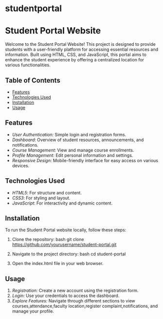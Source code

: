 # studentportal
# Student Portal Website

Welcome to the Student Portal Website! This project is designed to provide students with a user-friendly platform for accessing essential resources and information. Built using HTML, CSS, and JavaScript, this portal aims to enhance the student experience by offering a centralized location for various functionalities.

## Table of Contents

- [Features](#features)
- [Technologies Used](#technologies-used)
- [Installation](#installation)
- [Usage](#usage)

## Features

- *User Authentication:* Simple login and registration forms.
- *Dashboard:* Overview of student resources, announcements, and notifications.
- *Course Management:* View and manage course enrollments.
- *Profile Management:* Edit personal information and settings.
- *Responsive Design:* Mobile-friendly interface for easy access on various devices.

## Technologies Used

- *HTML5*: For structure and content.
- *CSS3*: For styling and layout.
- *JavaScript*: For interactivity and dynamic content.

## Installation

To run the Student Portal website locally, follow these steps:

1. Clone the repository:
   bash
   git clone https://github.com/yourusername/student-portal.git
   

2. Navigate to the project directory:
   bash
   cd student-portal
   

3. Open the index.html file in your web browser.

## Usage

1. *Registration:* Create a new account using the registration form.
2. *Login:* Use your credentials to access the dashboard.
3. *Explore Features:* Navigate through different sections to view courses,attendance,faculty location,register complaint,notifications, and manage your profile.
